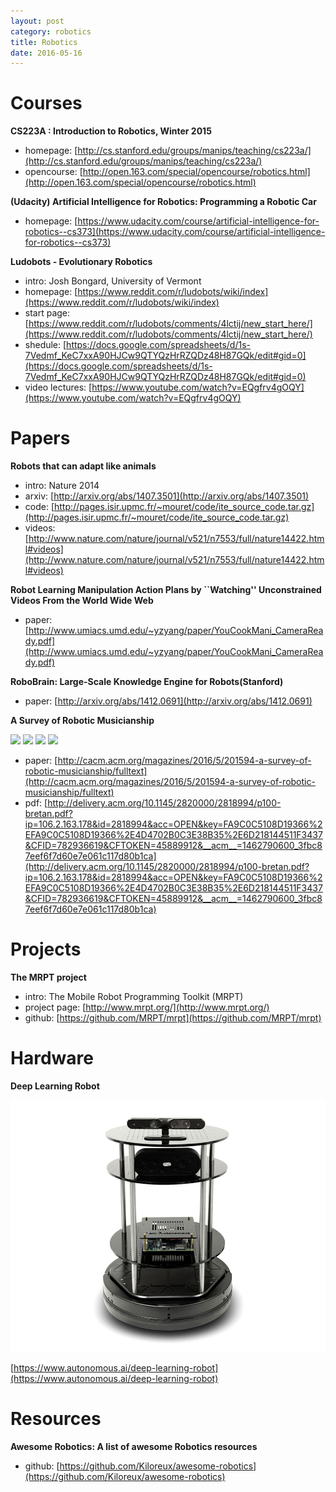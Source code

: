 ```yaml
---
layout: post
category: robotics
title: Robotics
date: 2016-05-16
---
```


# Courses

**CS223A : Introduction to Robotics, Winter 2015**

- homepage: [http://cs.stanford.edu/groups/manips/teaching/cs223a/](http://cs.stanford.edu/groups/manips/teaching/cs223a/)
- opencourse: [http://open.163.com/special/opencourse/robotics.html](http://open.163.com/special/opencourse/robotics.html)

**(Udacity) Artificial Intelligence for Robotics: Programming a Robotic Car**

- homepage: [https://www.udacity.com/course/artificial-intelligence-for-robotics--cs373](https://www.udacity.com/course/artificial-intelligence-for-robotics--cs373)

**Ludobots - Evolutionary Robotics**

- intro: Josh Bongard, University of Vermont
- homepage: [https://www.reddit.com/r/ludobots/wiki/index](https://www.reddit.com/r/ludobots/wiki/index)
- start page: [https://www.reddit.com/r/ludobots/comments/4lctij/new_start_here/](https://www.reddit.com/r/ludobots/comments/4lctij/new_start_here/)
- shedule: [https://docs.google.com/spreadsheets/d/1s-7Vedmf_KeC7xxA90HJCw9QTYQzHrRZQDz48H87GQk/edit#gid=0](https://docs.google.com/spreadsheets/d/1s-7Vedmf_KeC7xxA90HJCw9QTYQzHrRZQDz48H87GQk/edit#gid=0)
- video lectures: [https://www.youtube.com/watch?v=EQgfrv4gOQY](https://www.youtube.com/watch?v=EQgfrv4gOQY)

# Papers

**Robots that can adapt like animals**

- intro: Nature 2014
- arxiv: [http://arxiv.org/abs/1407.3501](http://arxiv.org/abs/1407.3501)
- code: [http://pages.isir.upmc.fr/~mouret/code/ite_source_code.tar.gz](http://pages.isir.upmc.fr/~mouret/code/ite_source_code.tar.gz)
- videos: [http://www.nature.com/nature/journal/v521/n7553/full/nature14422.html#videos](http://www.nature.com/nature/journal/v521/n7553/full/nature14422.html#videos)

**Robot Learning Manipulation Action Plans by ``Watching'' Unconstrained Videos From the World Wide Web**

- paper: [http://www.umiacs.umd.edu/~yzyang/paper/YouCookMani_CameraReady.pdf](http://www.umiacs.umd.edu/~yzyang/paper/YouCookMani_CameraReady.pdf)

**RoboBrain: Large-Scale Knowledge Engine for Robots(Stanford)**

- paper: [http://arxiv.org/abs/1412.0691](http://arxiv.org/abs/1412.0691)

**A Survey of Robotic Musicianship**

![](http://deliveryimages.acm.org/10.1145/2820000/2818994/ins02.gif)
![](http://deliveryimages.acm.org/10.1145/2820000/2818994/ins03.gif)
![](http://deliveryimages.acm.org/10.1145/2820000/2818994/ins04.gif)
![](http://deliveryimages.acm.org/10.1145/2820000/2818994/ins05.gif)

- paper: [http://cacm.acm.org/magazines/2016/5/201594-a-survey-of-robotic-musicianship/fulltext](http://cacm.acm.org/magazines/2016/5/201594-a-survey-of-robotic-musicianship/fulltext)
- pdf: [http://delivery.acm.org/10.1145/2820000/2818994/p100-bretan.pdf?ip=106.2.163.178&id=2818994&acc=OPEN&key=FA9C0C5108D19366%2EFA9C0C5108D19366%2E4D4702B0C3E38B35%2E6D218144511F3437&CFID=782936619&CFTOKEN=45889912&__acm__=1462790600_3fbc87eef6f7d60e7e061c117d80b1ca](http://delivery.acm.org/10.1145/2820000/2818994/p100-bretan.pdf?ip=106.2.163.178&id=2818994&acc=OPEN&key=FA9C0C5108D19366%2EFA9C0C5108D19366%2E4D4702B0C3E38B35%2E6D218144511F3437&CFID=782936619&CFTOKEN=45889912&__acm__=1462790600_3fbc87eef6f7d60e7e061c117d80b1ca)

# Projects

**The MRPT project**

- intro: The Mobile Robot Programming Toolkit (MRPT)
- project page: [http://www.mrpt.org/](http://www.mrpt.org/)
- github: [https://github.com/MRPT/mrpt](https://github.com/MRPT/mrpt)

# Hardware

**Deep Learning Robot**

![](/assets/robots/deepbot-research-robot-18.jpg)

[https://www.autonomous.ai/deep-learning-robot](https://www.autonomous.ai/deep-learning-robot)

# Resources

**Awesome Robotics: A list of awesome Robotics resources**

- github: [https://github.com/Kiloreux/awesome-robotics](https://github.com/Kiloreux/awesome-robotics)
